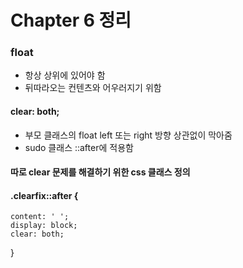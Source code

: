 # Chapter 6 정리

### float
* 항상 상위에 있어야 함
* 뒤따라오는 컨텐츠와 어우러지기 위함

#### clear: both;
* 부모 클래스의 float left 또는 right 방향 상관없이 막아줌
* sudo 클래스 ::after에 적용함

#### 따로 clear 문제를 해결하기 위한 css 클래스 정의
#### .clearfix::after {
    content: ' ';
    display: block;
    clear: both;
}
